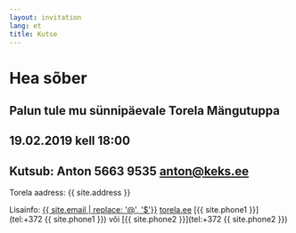 ```yaml
---
layout: invitation
lang: et
title: Kutse
---
```


# Hea sõber

## Palun tule mu sünnipäevale Torela Mängutuppa

## 19.02.2019 kell 18:00

## Kutsub: Anton 5663 9535 anton@keks.ee 

Torela aadress: {{ site.address }}

Lisainfo: [{{ site.email | replace: '@', '$'}}](mailto)  [torela.ee]({{site.url}})  [{{ site.phone1 }}](tel:+372 {{ site.phone1 }}) või [{{ site.phone2 }}](tel:+372 {{ site.phone2 }})
